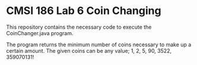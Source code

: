 # CMSI 186 Lab 6 Coin Changing

This repository contains the necessary code to execute the CoinChanger.java program.

The program returns the minimum number of coins necessary to make up a certain amount.
The given coins can be any value; 1, 2, 5, 90, 3522, 359070131!
